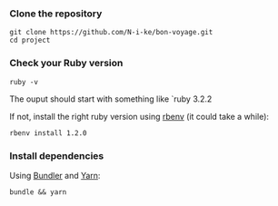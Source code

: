 ### Clone the repository

```shell
git clone https://github.com/N-i-ke/bon-voyage.git
cd project
```

### Check your Ruby version

```shell
ruby -v
```

The ouput should start with something like `ruby 3.2.2

If not, install the right ruby version using [rbenv](https://github.com/rbenv/rbenv) (it could take a while):

```shell
rbenv install 1.2.0
```

### Install dependencies

Using [Bundler](https://github.com/bundler/bundler) and [Yarn](https://github.com/yarnpkg/yarn):

```shell
bundle && yarn
```
